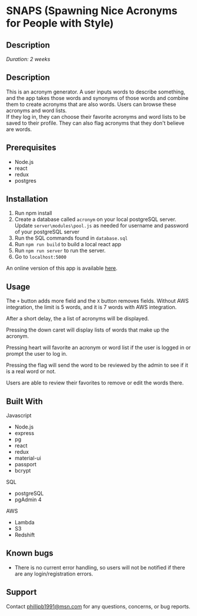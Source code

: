 # SNAPS (Spawning Nice Acronyms for People with Style)

## Description
_Duration: 2 weeks_

## Description
This is an acronym generator. A user inputs words to describe something, and the 
app takes those words and synonyms of those words and combine them to create 
acronyms that are also words.  Users can browse these acronyms and word lists.  
If they log in, they can choose their favorite acronyms and word lists to be 
saved to their profile.  They can also flag acronyms that they don't believe are words.

## Prerequisites

* Node.js
* react
* redux
* postgres

## Installation

1. Run npm install
2. Create a database called `acronym` on your local postgreSQL server. Update
`server\modules\pool.js` as needed for username and password of your postgreSQL server
3. Run the SQL commands found in `database.sql`
3. Run `npm run build` to build a local react app
4. Run `npm run server` to run the server.
5. Go to `localhost:5000` 

An online version of this app is available [here](https://snaps-acronym-generator.herokuapp.com/).

## Usage

The `+` button adds more field and the `X` button removes fields.  Without AWS 
integration, the limit is 5 words, and it is 7 words with AWS integration.

After a short delay, the a list of acronyms will be displayed.

Pressing the down caret will display lists of words that make up the acronym.

Pressing heart will favorite an acronym or word list if the user is logged in or
prompt the user to log in.

Pressing the flag will send the word to be reviewed by the admin to see if it is a
real word or not.

Users are able to review their favorites to remove or edit the words there.

## Built With

Javascript
* Node.js
* express
* pg
* react
* redux
* material-ui
* passport
* bcrypt

SQL
* postgreSQL
* pgAdmin 4

AWS
* Lambda
* S3
* Redshift

## Known bugs
* There is no current error handling, so users will not be notified if there are any login/registration errors.

## Support

Contact phillipb1991@msn.com for any questions, concerns, or bug reports.